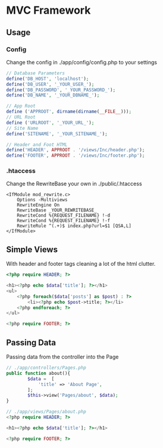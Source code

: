 # MVC Framework


## Usage

### Config

Change the config in ./app/config/config.php to your settings
```php
// Database Parameters
define('DB_HOST', 'localhost'); 
define('DB_USER', '_YOUR_USER_');
define('DB_PASSWORD', '_YOUR_PASSWORD_');
define('DB_NAME', '_YOUR_DBNAME_');

// App Root
define ('APPROOT', dirname(dirname(__FILE__)));
// URL Root
define ('URLROOT', '_YOUR_URL_');
// Site Name
define('SITENAME', '_YOUR_SITENAME_');

// Header and Foot HTML
define('HEADER', APPROOT . '/views/Inc/header.php');
define('FOOTER', APPROOT . '/views/Inc/footer.php');
```

### .htaccess
Change the RewriteBase your own in ./public/.htaccess
```
<IfModule mod_rewrite.c>
    Options -Multiviews
    RewriteEngine On
    RewriteBase _YOUR_REWRITEBASE_
    RewriteCond %{REQUEST_FILENAME} !-d
    RewriteCond %{REQUEST_FILENAME} !-f
    RewriteRule ^(.+)$ index.php?url=$1 [QSA,L]
</IfModule>
```



## Simple Views
With header and footer tags cleaning a lot of the html clutter.
```php
<?php require HEADER; ?>

<h1><?php echo $data['title']; ?></h1>
<ul>
    <?php foreach($data['posts'] as $post) : ?>
        <li><?php echo $post->title; ?></li>
    <?php endforeach; ?>
</ul>

<?php require FOOTER; ?>
```

## Passing Data
Passing data from the controller into the Page

```php
// ./app/controllers/Pages.php
public function about(){
        $data =  [
            'title' => 'About Page',
        ];
        $this->view('Pages/about', $data);
}

// ./app/views/Pages/about.php
<?php require HEADER; ?>

<h1><?php echo $data['title']; ?></h1>

<?php require FOOTER; ?>
```
